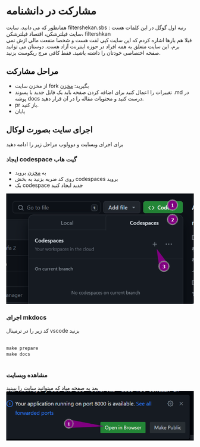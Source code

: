 # مشارکت در دانشنامه

همانطور که می دانید، سایت
filtershekan.sbs
رتبه اول گوگل در این کلمات هست : سایت فیلترشکن، اقتصاد فیلترشکن، filtershkan
<br />
قبلا هم بارها اشاره کردم که این سایت کپی لفت هست و شخصا منفعت مالی ازش نمی برم، این سایت متعلق به همه افراد در حوزه
اینترنت آزاد هست. دوستان می توانید صفحه اختصاصی خودتان را داشته باشید. فقط کافی مرج ریکوست بزنید.
<h2>مراحل مشارکت</h2>
<ul>
    <li>از مخزن سایت fork بگیرید: <a href="https://github.com/majidrezarahnavard/way_of_freedom">مخزن</a></li>
    <li>تغییرات را اعمال کنید برای اضافه کردن صفحه باید یک فایل جدید با پسوند .md در پوشه docs درست کنید و محتویات مقاله
        را در آن قرار دهید.</li>
    <li>pr باز کنید.</li>
    <li>پایان</li>
</ul>
<h2>اجرای سایت بصورت لوکال</h2>
برای اجرای وبسایت و دوولوپ مراحل زیر را ادامه دهید
<h3> ایجاد codespace گیت هاب</h3>
<ul>
    <li>به <a href="https://github.com/majidrezarahnavard/way_of_freedom">مخزن</a> بروید</li>
    <li>روی کد ضربه بزنید به بخش codespaces بروید</li>
    <li>یک codespace جدید ایجاد کنید</li>
</ul>
<img src="https://raw.githubusercontent.com/majidrezarahnavard/way_of_freedom_media/refs/heads/main/source/313462946-fbde0a11-f0b7-4669-a79b-eff9026c7249.png"
    alt="روش دوولوپ">
<h3>اجرای mkdocs</h3>
کد زیر را در ترمینال vscode بزنید
<pre>
<code>
make prepare
make docs
</code>
</pre>
<h3>مشاهده وبسایت</h3>
بعد یه صفحه میاد که میتوانید سایت را ببینید
<img src="https://raw.githubusercontent.com/majidrezarahnavard/way_of_freedom_media/refs/heads/main/source/313463005-d156162d-c9ae-41e7-a88e-df85c1999004.png"
    alt="باز کردن پورت"></img>